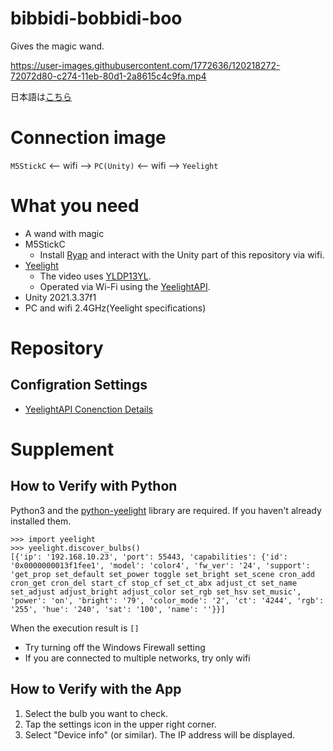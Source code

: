 # bibbidi-bobbidi-boo
Gives the magic wand.

https://user-images.githubusercontent.com/1772636/120218272-72072d80-c274-11eb-80d1-2a8615c4c9fa.mp4

日本語は[こちら](https://github.com/machidyo/bibbidi-bobbidi-boo/blob/master/README.jp.md)

# Connection image
`M5StickC` <-- wifi --> `PC(Unity)` <-- wifi --> `Yeelight`

# What you need
* A wand with magic
* M5StickC
  * Install [Ryap](https://github.com/machidyo/RyapY) and interact with the Unity part of this repository via wifi.
* [Yeelight](https://en.yeelight.com/product/819.html) 
  * The video uses [YLDP13YL](https://www.amazon.co.jp/dp/B086LPJHMT).
  * Operated via Wi-Fi using the [YeelightAPI](https://github.com/roddone/YeelightAPI).
* Unity 2021.3.37f1
* PC and wifi 2.4GHz(Yeelight specifications)

# Repository
## Configration Settings
* [YeelightAPI Conenction Details](https://github.com/machidyo/bibbidi-bobbidi-boo/blob/master/Assets/Scripts/Yeelight/YeelightClient.cs#L10) 

# Supplement
## How to Verify with Python
Python3 and the [python-yeelight](https://github.com/skorokithakis/python-yeelight) library are required. If you haven't already installed them.

```
>>> import yeelight
>>> yeelight.discover_bulbs()
[{'ip': '192.168.10.23', 'port': 55443, 'capabilities': {'id': '0x0000000013f1fee1', 'model': 'color4', 'fw_ver': '24', 'support': 'get_prop set_default set_power toggle set_bright set_scene cron_add cron_get cron_del start_cf stop_cf set_ct_abx adjust_ct set_name set_adjust adjust_bright adjust_color set_rgb set_hsv set_music', 'power': 'on', 'bright': '79', 'color_mode': '2', 'ct': '4244', 'rgb': '255', 'hue': '240', 'sat': '100', 'name': ''}}]
```

When the execution result is `[]`
* Try turning off the Windows Firewall setting
* If you are connected to multiple networks, try only wifi

## How to Verify with the App
1. Select the bulb you want to check.
2. Tap the settings icon in the upper right corner.
3. Select "Device info" (or similar). The IP address will be displayed.
